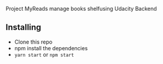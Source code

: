 Project MyReads manage books shelfusing Udacity Backend

## Installing
* Clone this repo
* npm install the dependencies
* `yarn start`  or `npm start`
